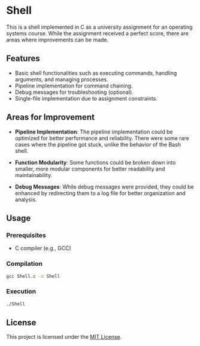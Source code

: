 # Shell

This is a shell implemented in C as a university assignment for an operating systems course. While the assignment received a perfect score, there are areas where improvements can be made. 

## Features

- Basic shell functionalities such as executing commands, handling arguments, and managing processes.
- Pipeline implementation for command chaining.
- Debug messages for troubleshooting (optional).
- Single-file implementation due to assignment constraints.

## Areas for Improvement

- **Pipeline Implementation**: The pipeline implementation could be optimized for better performance and reliability. There were some rare cases where the pipeline got stuck, unlike the behavior of the Bash shell.
  
- **Function Modularity**: Some functions could be broken down into smaller, more modular components for better readability and maintainability.
  
- **Debug Messages**: While debug messages were provided, they could be enhanced by redirecting them to a log file for better organization and analysis.

## Usage

### Prerequisites

- C compiler (e.g., GCC)

### Compilation

```bash
gcc Shell.c -o Shell
```

### Execution

```bash
./Shell
```

## License

This project is licensed under the [MIT License](LICENSE).
